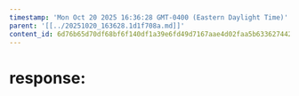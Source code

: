 ```yaml
---
timestamp: 'Mon Oct 20 2025 16:36:28 GMT-0400 (Eastern Daylight Time)'
parent: '[[../20251020_163628.1d1f708a.md]]'
content_id: 6d76b65d70df68bf6f140df1a39e6fd49d7167aae4d02faa5b63362744266256
---
```


# response:
